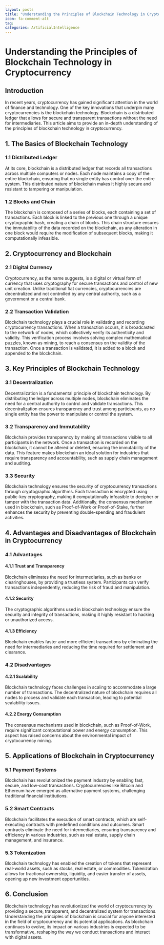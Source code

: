 ```yaml
---
layout: posts
title: "Understanding the Principles of Blockchain Technology in Cryptocurrency"
icon: fa-comment-alt
tag:      
categories: ArtificialIntelligence
---
```



# Understanding the Principles of Blockchain Technology in Cryptocurrency

## Introduction

In recent years, cryptocurrency has gained significant attention in the world of finance and technology. One of the key innovations that underpin many cryptocurrencies is the blockchain technology. Blockchain is a distributed ledger that allows for secure and transparent transactions without the need for intermediaries. This article aims to provide an in-depth understanding of the principles of blockchain technology in cryptocurrency.

## 1. The Basics of Blockchain Technology

### 1.1 Distributed Ledger

At its core, blockchain is a distributed ledger that records all transactions across multiple computers or nodes. Each node maintains a copy of the entire blockchain, ensuring that no single entity has control over the entire system. This distributed nature of blockchain makes it highly secure and resistant to tampering or manipulation.

### 1.2 Blocks and Chain

The blockchain is composed of a series of blocks, each containing a set of transactions. Each block is linked to the previous one through a unique cryptographic hash, creating a chain of blocks. This chain structure ensures the immutability of the data recorded on the blockchain, as any alteration in one block would require the modification of subsequent blocks, making it computationally infeasible.

## 2. Cryptocurrency and Blockchain

### 2.1 Digital Currency

Cryptocurrency, as the name suggests, is a digital or virtual form of currency that uses cryptography for secure transactions and control of new unit creation. Unlike traditional fiat currencies, cryptocurrencies are decentralized and not controlled by any central authority, such as a government or a central bank.

### 2.2 Transaction Validation

Blockchain technology plays a crucial role in validating and recording cryptocurrency transactions. When a transaction occurs, it is broadcasted to the network of nodes, which collectively verify its authenticity and validity. This verification process involves solving complex mathematical puzzles, known as mining, to reach a consensus on the validity of the transaction. Once a transaction is validated, it is added to a block and appended to the blockchain.

## 3. Key Principles of Blockchain Technology

### 3.1 Decentralization

Decentralization is a fundamental principle of blockchain technology. By distributing the ledger across multiple nodes, blockchain eliminates the need for a central authority to control and validate transactions. This decentralization ensures transparency and trust among participants, as no single entity has the power to manipulate or control the system.

### 3.2 Transparency and Immutability

Blockchain provides transparency by making all transactions visible to all participants in the network. Once a transaction is recorded on the blockchain, it cannot be altered or deleted, ensuring the immutability of the data. This feature makes blockchain an ideal solution for industries that require transparency and accountability, such as supply chain management and auditing.

### 3.3 Security

Blockchain technology ensures the security of cryptocurrency transactions through cryptographic algorithms. Each transaction is encrypted using public-key cryptography, making it computationally infeasible to decipher or tamper with the transaction data. Additionally, the consensus mechanism used in blockchain, such as Proof-of-Work or Proof-of-Stake, further enhances the security by preventing double-spending and fraudulent activities.

## 4. Advantages and Disadvantages of Blockchain in Cryptocurrency

### 4.1 Advantages

#### 4.1.1 Trust and Transparency

Blockchain eliminates the need for intermediaries, such as banks or clearinghouses, by providing a trustless system. Participants can verify transactions independently, reducing the risk of fraud and manipulation.

#### 4.1.2 Security

The cryptographic algorithms used in blockchain technology ensure the security and integrity of transactions, making it highly resistant to hacking or unauthorized access.

#### 4.1.3 Efficiency

Blockchain enables faster and more efficient transactions by eliminating the need for intermediaries and reducing the time required for settlement and clearance.

### 4.2 Disadvantages

#### 4.2.1 Scalability

Blockchain technology faces challenges in scaling to accommodate a large number of transactions. The decentralized nature of blockchain requires all nodes to process and validate each transaction, leading to potential scalability issues.

#### 4.2.2 Energy Consumption

The consensus mechanisms used in blockchain, such as Proof-of-Work, require significant computational power and energy consumption. This aspect has raised concerns about the environmental impact of cryptocurrency mining.

## 5. Applications of Blockchain in Cryptocurrency

### 5.1 Payment Systems

Blockchain has revolutionized the payment industry by enabling fast, secure, and low-cost transactions. Cryptocurrencies like Bitcoin and Ethereum have emerged as alternative payment systems, challenging traditional financial institutions.

### 5.2 Smart Contracts

Blockchain facilitates the execution of smart contracts, which are self-executing contracts with predefined conditions and outcomes. Smart contracts eliminate the need for intermediaries, ensuring transparency and efficiency in various industries, such as real estate, supply chain management, and insurance.

### 5.3 Tokenization

Blockchain technology has enabled the creation of tokens that represent real-world assets, such as stocks, real estate, or commodities. Tokenization allows for fractional ownership, liquidity, and easier transfer of assets, opening up new investment opportunities.

## 6. Conclusion

Blockchain technology has revolutionized the world of cryptocurrency by providing a secure, transparent, and decentralized system for transactions. Understanding the principles of blockchain is crucial for anyone interested in the field of cryptocurrency and its potential applications. As blockchain continues to evolve, its impact on various industries is expected to be transformative, reshaping the way we conduct transactions and interact with digital assets.